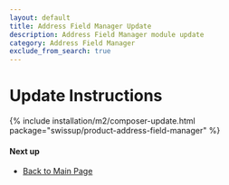 ```yaml
---
layout: default
title: Address Field Manager Update
description: Address Field Manager module update
category: Address Field Manager
exclude_from_search: true
---
```


# Update Instructions

{% include installation/m2/composer-update.html package="swissup/product-address-field-manager" %}

#### Next up

 -  [Back to Main Page](../../)
